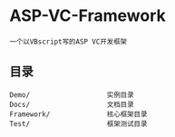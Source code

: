 ASP-VC-Framework
==========

    一个以VBscript写的ASP VC开发框架

目录
----

    Demo/                   实例目录
    Docs/                   文档目录
    Framework/              核心框架目录
    Test/                   框架测试目录